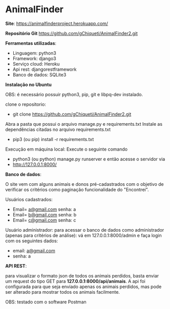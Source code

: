 # AnimalFinder

**Site**:
https://animalfinderproject.herokuapp.com/

**Repositório Git**
https://github.com/gChiqueti/AnimalFinder2.git


**Ferramentas utilizadas**:
- Linguagem: python3
- Framework: django3
- Serviço cloud: Heroku
- Api rest: djangorestframework
- Banco de dados: SQLite3

**Instalação no Ubuntu**

OBS: é necessário possuir python3, pip, git e libpq-dev instalado.

clone o repositorio:
- git clone https://github.com/gChiqueti/AnimalFinder2.git


Abra a pasta que possui o arquivo manage.py e requirements.txt
Instale as dependências citadas no arquivo requirements.txt
 - pip3 (ou pip) install -r requirements.txt

Execução em máquina local: Execute o seguinte comando
 - python3 (ou python) manage.py runserver
e então acesse o servidor via
 - http://127.0.0.1:8000/

**Banco de dados**:

O site vem com alguns animais e donos pré-cadastrados com o objetivo de verificar os critérios como paginação funcionalidade do "Encontrei".

Usuários cadastrados:
- Email= a@gmail.com   senha: a
- Email= b@gmail.com   senha: b
- Email= c@gmail.com   senha: c

Usuário administrador: para acessar o banco de dados como administrador (apenas para critérios de análise): vá em
127.0.0.1:8000/admin e faça login com os seguintes dados:

- email: a@gmail.com
- senha: a

**API REST**:

para visualizar o formato json de todos os animais perdidos, basta enviar um request do tipo GET para **127.0.0.1:8000/api/animais**. A api foi configurada para que seja enviado apenas os animais perdidos, mas pode ser alterado para mostrar todos os animais facilmente.

OBS: testado com o software Postman
